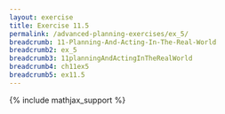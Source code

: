```yaml
---
layout: exercise
title: Exercise 11.5
permalink: /advanced-planning-exercises/ex_5/
breadcrumb: 11-Planning-And-Acting-In-The-Real-World
breadcrumb2: ex_5
breadcrumb3: 11planningAndActingInTheRealWorld
breadcrumb4: ch11ex5
breadcrumb5: ex11.5
---
```


{% include mathjax_support %}


